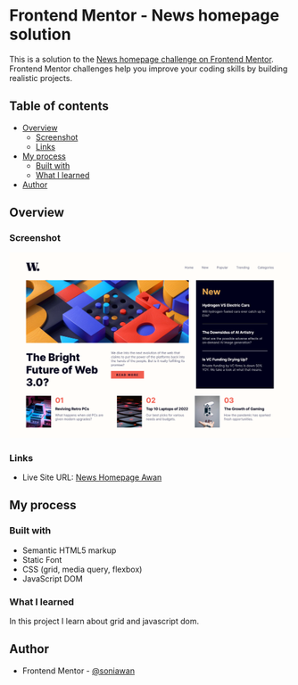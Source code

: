 # Frontend Mentor - News homepage solution

This is a solution to the [News homepage challenge on Frontend Mentor](https://www.frontendmentor.io/challenges/news-homepage-H6SWTa1MFl). Frontend Mentor challenges help you improve your coding skills by building realistic projects.

## Table of contents

- [Overview](#overview)
  - [Screenshot](#screenshot)
  - [Links](#links)
- [My process](#my-process)
  - [Built with](#built-with)
  - [What I learned](#what-i-learned)
- [Author](#author)

## Overview

### Screenshot

![Screenshot](./assets/images/SS.png)

### Links

- Live Site URL: [News Homepage Awan](https://fem-news-homepage-gamma.vercel.app/)

## My process

### Built with

- Semantic HTML5 markup
- Static Font
- CSS (grid, media query, flexbox)
- JavaScript DOM

### What I learned

In this project I learn about grid and javascript dom.

## Author

- Frontend Mentor - [@soniawan](https://www.frontendmentor.io/profile/soniawan)
